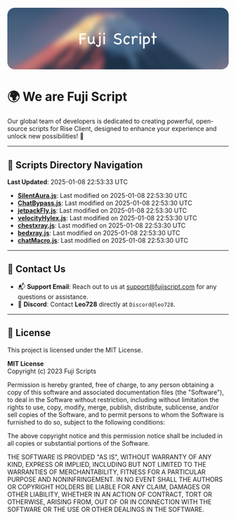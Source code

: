 ![Banner](.github/b.webp)

# 🌍 **We are Fuji Script**

Our global team of developers is dedicated to creating powerful, open-source scripts for Rise Client, designed to enhance your experience and unlock new possibilities! 🌟

---
<!-- SCRIPTS_NAVIGATION_START -->
## 📂 **Scripts Directory Navigation**

**Last Updated**: 2025-01-08 22:53:33 UTC

- **[SilentAura.js](scripts/SilentAura.js)**: Last modified on 2025-01-08 22:53:30 UTC
- **[ChatBypass.js](scripts/ChatBypass.js)**: Last modified on 2025-01-08 22:53:30 UTC
- **[jetpackFly.js](scripts/jetpackFly.js)**: Last modified on 2025-01-08 22:53:30 UTC
- **[velocityHylex.js](scripts/velocityHylex.js)**: Last modified on 2025-01-08 22:53:30 UTC
- **[chestxray.js](scripts/chestxray.js)**: Last modified on 2025-01-08 22:53:30 UTC
- **[bedxray.js](scripts/bedxray.js)**: Last modified on 2025-01-08 22:53:30 UTC
- **[chatMacro.js](scripts/chatMacro.js)**: Last modified on 2025-01-08 22:53:30 UTC

<!-- SCRIPTS_NAVIGATION_END -->

---

## 💬 **Contact Us**  
- 📬 **Support Email**: Reach out to us at [support@fujiscript.com](mailto:support@fujiscript.com) for any questions or assistance.  
- 💬 **Discord**: Contact **Leo728** directly at `Discord@leo728`.

---

## 📜 **License**

This project is licensed under the MIT License.  

**MIT License**  
Copyright (c) 2023 Fuji Scripts  

Permission is hereby granted, free of charge, to any person obtaining a copy of this software and associated documentation files (the "Software"), to deal in the Software without restriction, including without limitation the rights to use, copy, modify, merge, publish, distribute, sublicense, and/or sell copies of the Software, and to permit persons to whom the Software is furnished to do so, subject to the following conditions:  

The above copyright notice and this permission notice shall be included in all copies or substantial portions of the Software.  

THE SOFTWARE IS PROVIDED "AS IS", WITHOUT WARRANTY OF ANY KIND, EXPRESS OR IMPLIED, INCLUDING BUT NOT LIMITED TO THE WARRANTIES OF MERCHANTABILITY, FITNESS FOR A PARTICULAR PURPOSE AND NONINFRINGEMENT. IN NO EVENT SHALL THE AUTHORS OR COPYRIGHT HOLDERS BE LIABLE FOR ANY CLAIM, DAMAGES OR OTHER LIABILITY, WHETHER IN AN ACTION OF CONTRACT, TORT OR OTHERWISE, ARISING FROM, OUT OF OR IN CONNECTION WITH THE SOFTWARE OR THE USE OR OTHER DEALINGS IN THE SOFTWARE.  
